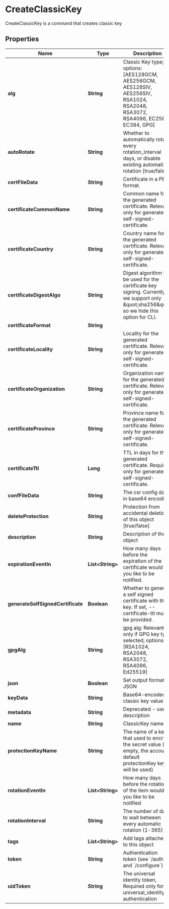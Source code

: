 

# CreateClassicKey

CreateClassicKey is a command that creates classic key

## Properties

| Name | Type | Description | Notes |
|------------ | ------------- | ------------- | -------------|
|**alg** | **String** | Classic Key type; options: [AES128GCM, AES256GCM, AES128SIV, AES256SIV, RSA1024, RSA2048, RSA3072, RSA4096, EC256, EC384, GPG] |  |
|**autoRotate** | **String** | Whether to automatically rotate every rotation_interval days, or disable existing automatic rotation [true/false] |  [optional] |
|**certFileData** | **String** | Certificate in a PEM format. |  [optional] |
|**certificateCommonName** | **String** | Common name for the generated certificate. Relevant only for generate-self-signed-certificate. |  [optional] |
|**certificateCountry** | **String** | Country name for the generated certificate. Relevant only for generate-self-signed-certificate. |  [optional] |
|**certificateDigestAlgo** | **String** | Digest algorithm to be used for the certificate key signing. Currently, we support only \&quot;sha256\&quot; so we hide this option for CLI. |  [optional] |
|**certificateFormat** | **String** |  |  [optional] |
|**certificateLocality** | **String** | Locality for the generated certificate. Relevant only for generate-self-signed-certificate. |  [optional] |
|**certificateOrganization** | **String** | Organization name for the generated certificate. Relevant only for generate-self-signed-certificate. |  [optional] |
|**certificateProvince** | **String** | Province name for the generated certificate. Relevant only for generate-self-signed-certificate. |  [optional] |
|**certificateTtl** | **Long** | TTL in days for the generated certificate. Required only for generate-self-signed-certificate. |  [optional] |
|**confFileData** | **String** | The csr config data in base64 encoding |  [optional] |
|**deleteProtection** | **String** | Protection from accidental deletion of this object [true/false] |  [optional] |
|**description** | **String** | Description of the object |  [optional] |
|**expirationEventIn** | **List&lt;String&gt;** | How many days before the expiration of the certificate would you like to be notified. |  [optional] |
|**generateSelfSignedCertificate** | **Boolean** | Whether to generate a self signed certificate with the key. If set, --certificate-ttl must be provided. |  [optional] |
|**gpgAlg** | **String** | gpg alg: Relevant only if GPG key type selected; options: [RSA1024, RSA2048, RSA3072, RSA4096, Ed25519] |  [optional] |
|**json** | **Boolean** | Set output format to JSON |  [optional] |
|**keyData** | **String** | Base64-encoded classic key value |  [optional] |
|**metadata** | **String** | Deprecated - use description |  [optional] |
|**name** | **String** | ClassicKey name |  |
|**protectionKeyName** | **String** | The name of a key that used to encrypt the secret value (if empty, the account default protectionKey key will be used) |  [optional] |
|**rotationEventIn** | **List&lt;String&gt;** | How many days before the rotation of the item would you like to be notified |  [optional] |
|**rotationInterval** | **String** | The number of days to wait between every automatic rotation (1-365) |  [optional] |
|**tags** | **List&lt;String&gt;** | Add tags attached to this object |  [optional] |
|**token** | **String** | Authentication token (see &#x60;/auth&#x60; and &#x60;/configure&#x60;) |  [optional] |
|**uidToken** | **String** | The universal identity token, Required only for universal_identity authentication |  [optional] |



